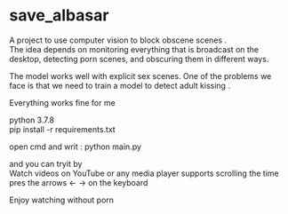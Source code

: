 # save_albasar
A project to use computer vision   to block obscene scenes . <br>
The idea depends on monitoring everything that is broadcast on the desktop, detecting porn scenes, and obscuring them in different ways.

The model works well with explicit sex scenes.
One of the problems we face is that we need to train a model to detect adult kissing . <br>

Everything works fine for me <br>

python 3.7.8 <br>
pip install -r requirements.txt <br>

open cmd and writ : python main.py <br>

and you can tryit by  
Watch videos on YouTube or any media player  supports scrolling the time pres the arrows <- -> on the keyboard

Enjoy watching without  porn 

